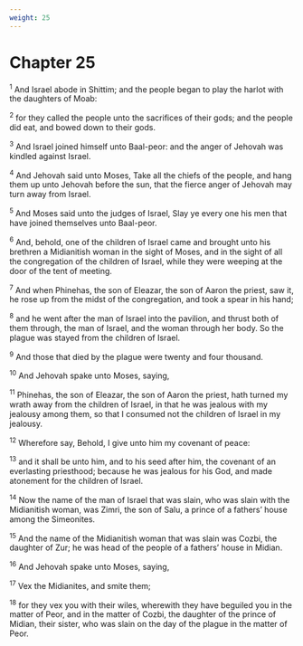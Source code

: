```yaml
---
weight: 25
---
```


# Chapter 25

<sup>1</sup> And Israel abode in Shittim; and the people began to play the harlot with the daughters of Moab: 

<sup>2</sup> for they called the people unto the sacrifices of their gods; and the people did eat, and bowed down to their gods. 

<sup>3</sup> And Israel joined himself unto Baal-peor: and the anger of Jehovah was kindled against Israel. 

<sup>4</sup> And Jehovah said unto Moses, Take all the chiefs of the people, and hang them up unto Jehovah before the sun, that the fierce anger of Jehovah may turn away from Israel. 

<sup>5</sup> And Moses said unto the judges of Israel, Slay ye every one his men that have joined themselves unto Baal-peor. 

<sup>6</sup> And, behold, one of the children of Israel came and brought unto his brethren a Midianitish woman in the sight of Moses, and in the sight of all the congregation of the children of Israel, while they were weeping at the door of the tent of meeting. 

<sup>7</sup> And when Phinehas, the son of Eleazar, the son of Aaron the priest, saw it, he rose up from the midst of the congregation, and took a spear in his hand; 

<sup>8</sup> and he went after the man of Israel into the pavilion, and thrust both of them through, the man of Israel, and the woman through her body. So the plague was stayed from the children of Israel. 

<sup>9</sup> And those that died by the plague were twenty and four thousand. 

<sup>10</sup> And Jehovah spake unto Moses, saying, 

<sup>11</sup> Phinehas, the son of Eleazar, the son of Aaron the priest, hath turned my wrath away from the children of Israel, in that he was jealous with my jealousy among them, so that I consumed not the children of Israel in my jealousy. 

<sup>12</sup> Wherefore say, Behold, I give unto him my covenant of peace: 

<sup>13</sup> and it shall be unto him, and to his seed after him, the covenant of an everlasting priesthood; because he was jealous for his God, and made atonement for the children of Israel. 

<sup>14</sup> Now the name of the man of Israel that was slain, who was slain with the Midianitish woman, was Zimri, the son of Salu, a prince of a fathers’ house among the Simeonites. 

<sup>15</sup> And the name of the Midianitish woman that was slain was Cozbi, the daughter of Zur; he was head of the people of a fathers’ house in Midian. 

<sup>16</sup> And Jehovah spake unto Moses, saying, 

<sup>17</sup> Vex the Midianites, and smite them; 

<sup>18</sup> for they vex you with their wiles, wherewith they have beguiled you in the matter of Peor, and in the matter of Cozbi, the daughter of the prince of Midian, their sister, who was slain on the day of the plague in the matter of Peor. 


